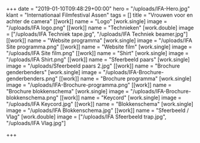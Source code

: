 +++
date = "2019-01-10T09:48:29+00:00"
hero = "/uploads/IFA-Hero.jpg"
klant = "Internationaal Filmfestival Assen"
tags = []
title = "Vrouwen voor en achter de camera"
[[work]]
name = "Logo"
[work.single]
image = "/uploads/IFA logo.png"
[[work]]
name = "Technieken"
[work.double]
image = ["/uploads/IFA Techniek tape.jpg", "/uploads/IFA Techniek beamer.jpg"]
[[work]]
name = "Website programma"
[work.single]
image = "/uploads/IFA Site programma.png"
[[work]]
name = "Website film"
[work.single]
image = "/uploads/IFA Site film.png"
[[work]]
name = "Shirt"
[work.single]
image = "/uploads/IFA Shirt.png"
[[work]]
name = "Sfeerbeeld paars"
[work.single]
image = "/uploads/Sfeerbeeld paars 2.jpg"
[[work]]
name = "Brochure genderbenders"
[work.single]
image = "/uploads/IFA-Brochure-genderbenders.png"
[[work]]
name = "Brochure programma"
[work.single]
image = "/uploads/IFA-Brochure-programma.png"
[[work]]
name = "Brochure blokkenschema"
[work.single]
image = "/uploads/IFA-Brochure-blokkenschema.png"
[[work]]
name = "Keycord"
[work.single]
image = "/uploads/IFA Keycord.jpg"
[[work]]
name = "Blokkenschema"
[work.single]
image = "/uploads/IFA Blokkenschema.jpg"
[[work]]
name = "Sfeerbeeld / Vlag"
[work.double]
image = ["/uploads/IFA Sfeerbeeld trap.jpg", "/uploads/IFA Vlag.jpg"]

+++
